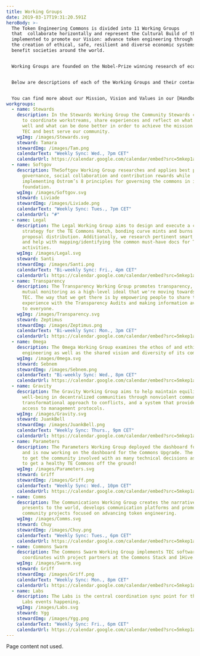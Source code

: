 ```yaml
---
title: Working Groups
date: 2019-03-17T19:31:20.591Z
heroBody: >-
  The Token Engineering Commons is divided into 11 Working Groups
  that  collaborate horizontally and represent the Cultural Build of the TEC,
  implemented to promote our Vision: advance token engineering through enabling
  the creation of ethical, safe, resilient and diverse economic systems to
  benefit societies around the world. 


  Working Groups are founded on the Nobel-Prize winning research of economist Elinor Ostrom, who developed 8 principles to effectively govern a commons through decentralization. 


  Below are descriptions of each of the Working Groups and their contact information. 


  You can find more about our Mission, Vision and Values in our [Handbook](https://token-engineering-commons.gitbook.io/) and [Forum](https://forum.tecommons.org/).
workgroups:
  - name: Stewards
    description: In the Stewards Working Group the Community Stewards come together
      to coordinate workstreams, share experiences and reflect on what is going
      well and what can be done better in order to achieve the mission of the
      TEC and best serve our community.
    wgImg: /images/Stewards.svg
    steward: Tamara
    stewardImg: /images/Tam.png
    calendarText: "Weekly Sync: Wed., 7pm CET"
    calendarUrl: https://calendar.google.com/calendar/embed?src=5mkep1ad1j860k6g7i7fr8plq0%40group.calendar.google.com
  - name: Softgov
    description: TheSoftgov Working Group researches and applies best practices for
      governance, social collaboration and contribution rewards while
      implementing Ostrom’s 8 principles for governing the commons in its
      foundation.
    wgImg: /images/Softgov.svg
    steward: Liviade
    stewardImg: /images/Liviade.png
    calendarText: "Weekly Sync: Tues., 7pm CET"
    calendarUrl: "#"
  - name: Legal
    description: The Legal Working Group aims to design and execute a coherent legal
      strategy for the TE Commons Hatch, bonding curve mints and burns and
      proposal distribution. Additionally, we research pertinent smart contracts
      and help with mapping/identifying the common must-have docs for TE
      activities.
    wgImg: /images/Legal.svg
    steward: Santi
    stewardImg: /images/Santi.png
    calendarText: "Bi-weekly Sync: Fri., 4pm CET"
    calendarUrl: https://calendar.google.com/calendar/embed?src=5mkep1ad1j860k6g7i7fr8plq0%40group.calendar.google.com
  - name: Transparency
    description: The Transparency Working Group promotes transparency, openness and
      mutual monitoring as a high-level ideal that we're moving towards at the
      TEC. The way that we get there is by empowering people to share this
      experience with the Transparency Audits and making information available
      to everyone.
    wgImg: /images/Transparency.svg
    steward: Zeptimus
    stewardImg: /images/Zeptimus.png
    calendarText: "Bi-weekly Sync: Mon., 3pm CET"
    calendarUrl: https://calendar.google.com/calendar/embed?src=5mkep1ad1j860k6g7i7fr8plq0%40group.calendar.google.com
  - name: 0mega
    description: The 0mega Working Group examines the ethos of and ethics in token
      engineering as well as the shared vision and diversity of its communities.
    wgImg: /images/0mega.svg
    steward: Sebnem
    stewardImg: /images/Sebnem.png
    calendarText: "Bi-weekly Sync: Wed., 8pm CET"
    calendarUrl: https://calendar.google.com/calendar/embed?src=5mkep1ad1j860k6g7i7fr8plq0%40group.calendar.google.com
  - name: Gravity
    description: The Gravity Working Group aims to help maintain equilibrium and
      well-being in decentralized communities through nonviolent communication,
      transformational approach to conflicts, and a system that provides easy
      access to management protocols.
    wgImg: /images/Gravity.svg
    steward: JuankBell
    stewardImg: /images/JuankBell.png
    calendarText: "Weekly Sync: Thurs., 9pm CET"
    calendarUrl: https://calendar.google.com/calendar/embed?src=5mkep1ad1j860k6g7i7fr8plq0%40group.calendar.google.com
  - name: Parameters
    description: The Parameters Working Group deployed the dashboard for the Hatch
      and is now working on the dashboard for the Commons Upgrade. The goal is
      to get the community involved with as many technical decisions as possible
      to get a healthy TE Commons off the ground!
    wgImg: /images/Parameters.svg
    steward: Griff
    stewardImg: /images/Griff.png
    calendarText: "Weekly Sync: Wed., 10pm CET"
    calendarUrl: https://calendar.google.com/calendar/embed?src=5mkep1ad1j860k6g7i7fr8plq0%40group.calendar.google.com
  - name: Comms
    description: The Communications Working Group creates the narratives TEC
      presents to the world, develops communication platforms and promotes
      community projects focused on advancing token engineering.
    wgImg: /images/Comms.svg
    steward: Chuy
    stewardImg: /images/Chuy.png
    calendarText: "Weekly Sync: Tues., 6pm CET"
    calendarUrl: https://calendar.google.com/calendar/embed?src=5mkep1ad1j860k6g7i7fr8plq0%40group.calendar.google.com
  - name: Commons Swarm
    description: The Commons Swarm Working Group implements TEC software and
      coordinates with project partners at the Commons Stack and 1Hive.
    wgImg: /images/Swarm.svg
    steward: Griff
    stewardImg: /images/Griff.png
    calendarText: "Weekly Sync: Mon., 8pm CET"
    calendarUrl: https://calendar.google.com/calendar/embed?src=5mkep1ad1j860k6g7i7fr8plq0%40group.calendar.google.com
  - name: Labs
    description: The Labs is the central coordination sync point for the many TEC
      Labs events happening.
    wgImg: /images/Labs.svg
    steward: Ygg
    stewardImg: /images/Ygg.png
    calendarText: "Weekly Sync: Fri., 6pm CET"
    calendarUrl: https://calendar.google.com/calendar/embed?src=5mkep1ad1j860k6g7i7fr8plq0%40group.calendar.google.com
---
```


Page content not used.
